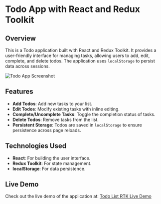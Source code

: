 # Todo App with React and Redux Toolkit

## Overview

This is a Todo application built with React and Redux Toolkit. It provides a user-friendly interface for managing tasks, allowing users to add, edit, complete, and delete todos. The application uses `localStorage` to persist data across sessions.

![Todo App Screenshot](assets/screenshot.png)  <!-- Update this path to match where you place your screenshot -->

## Features

- **Add Todos**: Add new tasks to your list.
- **Edit Todos**: Modify existing tasks with inline editing.
- **Complete/Uncomplete Tasks**: Toggle the completion status of tasks.
- **Delete Todos**: Remove tasks from the list.
- **Persistent Storage**: Todos are saved in `localStorage` to ensure persistence across page reloads.

## Technologies Used

- **React**: For building the user interface.
- **Redux Toolkit**: For state management.
- **localStorage**: For data persistence.

## Live Demo

Check out the live demo of the application at: [Todo List RTK Live Demo](https://todo-list-rtk-psi.vercel.app/)

